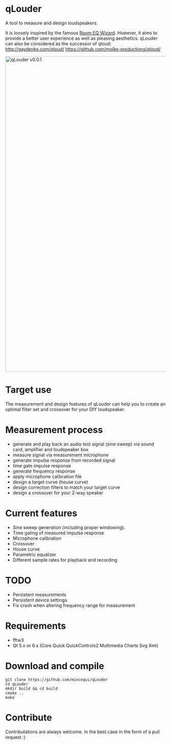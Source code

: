 # qLouder
A tool to measure and design loudspeakers.

It is loosely inspired by the famous [Room EQ Wizard](https://www.roomeqwizard.com).
However, it aims to provide a better user experience as well as pleasing aesthetics.
qLouder can also be considered as the successor of qloud:
http://gaydenko.com/qloud/
https://github.com/molke-productions/qloud/

<img width="992" alt="qLouder v0.0.1" src="https://user-images.githubusercontent.com/1805183/160924496-d879493e-a46a-47d0-a49e-e64d4e891b1a.png">


# Target use
The measurement and design features of qLouder can help you to create an 
optimal filter set and crossover for your DIY loudspeaker.

# Measurement process
* generate and play back an audio test signal (sine sweep) via sound card, amplifier and loudspeaker box
* measure signal via measurement microphone
* generate impulse response from recorded signal
* time gate impulse response
* generate frequency response
* apply microphone calibration file
* design a target curve (house curve)
* design correction filters to match your target curve
* design a crossover for your 2-way speaker

# Current features
* Sine sweep generation (including proper windowing).
* Time gating of measured impulse response
* Microphone calibration
* Crossover
* House curve
* Parametric equalizer
* Different sample rates for playback and recording

# TODO
* Persistent measurements
* Persistent device settings
* Fix crash when altering frequency range for measurement

# Requirements
* fftw3
* Qt 5.x or 6.x (Core Quick QuickControls2 Multimedia Charts Svg Xml)

# Download and compile
```
git clone https://github.com/mincequi/qLouder
cd qLouder
mkdir build && cd build
cmake ..
make
```

# Contribute
Contributations are always welcome. In the best case in the form of a pull request :)
